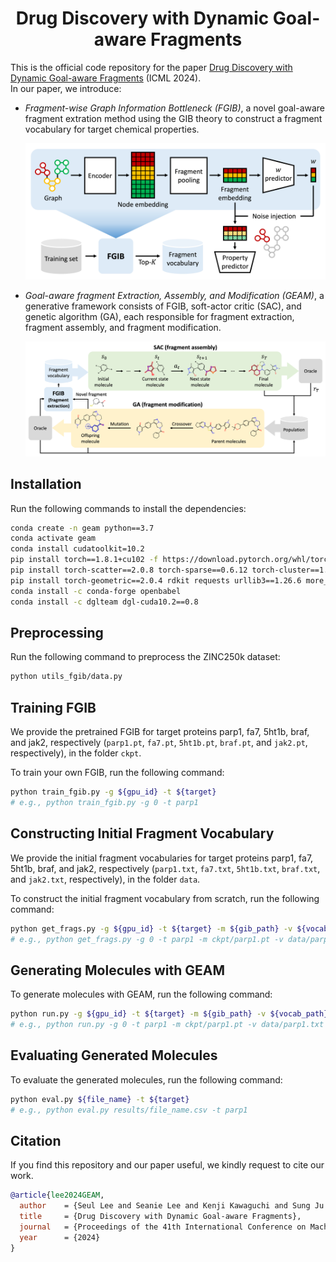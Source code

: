 <h1 align="center">Drug Discovery with Dynamic Goal-aware Fragments</h1>

This is the official code repository for the paper [Drug Discovery with Dynamic Goal-aware Fragments](https://arxiv.org/abs/2310.00841) (ICML 2024).<br>
In our paper, we introduce:
+ *Fragment-wise Graph Information Bottleneck (FGIB)*, a novel goal-aware fragment extration method using the GIB theory to construct a fragment vocabulary for target chemical properties.
    <p align="center">
        <img width="520" src="assets/fgib.png"/>
    </p>

+ *Goal-aware fragment Extraction, Assembly, and Modification (GEAM)*, a generative framework consists of FGIB, soft-actor critic (SAC), and genetic algorithm (GA), each responsible for fragment extraction, fragment assembly, and fragment modification.

    <p align="center">
        <img width="750" src="assets/geam.png"/>
    </p>

## Installation
Run the following commands to install the dependencies:
```bash
conda create -n geam python==3.7
conda activate geam
conda install cudatoolkit=10.2
pip install torch==1.8.1+cu102 -f https://download.pytorch.org/whl/torch_stable.html
pip install torch-scatter==2.0.8 torch-sparse==0.6.12 torch-cluster==1.5.9 -f https://data.pyg.org/whl/torch-1.8.1+cu102.html
pip install torch-geometric==2.0.4 rdkit requests urllib3==1.26.6 more_itertools gym==0.18
conda install -c conda-forge openbabel
conda install -c dglteam dgl-cuda10.2==0.8
```

## Preprocessing
Run the following command to preprocess the ZINC250k dataset:
```bash
python utils_fgib/data.py
```

## Training FGIB
We provide the pretrained FGIB for target proteins parp1, fa7, 5ht1b, braf, and jak2, respectively (`parp1.pt`, `fa7.pt`, `5ht1b.pt`, `braf.pt`, and `jak2.pt`, respectively), in the folder `ckpt`.

To train your own FGIB, run the following command:
```bash
python train_fgib.py -g ${gpu_id} -t ${target}
# e.g., python train_fgib.py -g 0 -t parp1
```

## Constructing Initial Fragment Vocabulary
We provide the initial fragment vocabularies for target proteins parp1, fa7, 5ht1b, braf, and jak2, respectively (`parp1.txt`, `fa7.txt`, `5ht1b.txt`, `braf.txt`, and `jak2.txt`, respectively), in the folder `data`.

To construct the initial fragment vocabulary from scratch, run the following command:
```bash
python get_frags.py -g ${gpu_id} -t ${target} -m ${gib_path} -v ${vocab_path}
# e.g., python get_frags.py -g 0 -t parp1 -m ckpt/parp1.pt -v data/parp1.txt
```

## Generating Molecules with GEAM
To generate molecules with GEAM, run the following command:
```bash
python run.py -g ${gpu_id} -t ${target} -m ${gib_path} -v ${vocab_path}
# e.g., python run.py -g 0 -t parp1 -m ckpt/parp1.pt -v data/parp1.txt
```

## Evaluating Generated Molecules
To evaluate the generated molecules, run the following command:
```bash
python eval.py ${file_name} -t ${target}
# e.g., python eval.py results/file_name.csv -t parp1
```

## Citation
If you find this repository and our paper useful, we kindly request to cite our work.
```BibTex
@article{lee2024GEAM,
  author    = {Seul Lee and Seanie Lee and Kenji Kawaguchi and Sung Ju Hwang},
  title     = {Drug Discovery with Dynamic Goal-aware Fragments},
  journal   = {Proceedings of the 41th International Conference on Machine Learning},
  year      = {2024}
}
```

